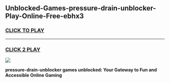 
## Unblocked-Games-pressure-drain-unblocker-Play-Online-Free-ebhx3
<h3>
<a href="https://premium76.site?title=pressure-drain-unblocker&ref=26A">CLICK TO PLAY</a></h3>
<hr>

<h3>
<a href="https://premium76.site?title=pressure-drain-unblocker&ref=26A">CLICK 2 PLAY</a>
  
</h3>

<a href="https://premium76.site?title=pressure-drain-unblocker&ref=26A"><img src="https://clearcache.store/games.png"></a>


**pressure-drain-unblocker games unblocked: Your Gateway to Fun and Accessible Online Gaming**
